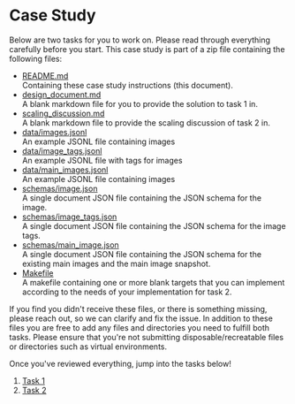 # Case Study

Below are two tasks for you to work on. Please read through everything carefully before you start.
This case study is part of a zip file containing the following files: 

* [README.md](README.md)  
  Containing these case study instructions (this document).
* [design_document.md](design_document.md)  
  A blank markdown file for you to provide the solution to task 1 in.
* [scaling_discussion.md](scaling_discussion.md)  
  A blank markdown file to provide the scaling discussion of task 2 in.
* [data/images.jsonl](data/images.jsonl)  
  An example JSONL file containing images
* [data/image_tags.jsonl](data/image_tags.jsonl)  
  An example JSONL file with tags for images
* [data/main_images.jsonl](data/main_images.jsonl)  
  An example JSONL file containing images
* [schemas/image.json](schemas/image.json)  
  A single document JSON file containing the JSON schema for the image.
* [schemas/image_tags.json](schemas/image_tags.json)  
  A single document JSON file containing the JSON schema for the image tags.
* [schemas/main_image.json](schemas/main_image.json)  
  A single document JSON file containing the JSON schema for the existing main images and the main image snapshot.
* [Makefile](Makefile)  
  A makefile containing one or more blank targets that you can implement according to the needs of your implementation for task 2.

If you find you didn't receive these files, or there is something missing, please reach out, so we can clarify and fix the issue.
In addition to these files you are free to add any files and directories you need to fulfill both tasks. Please ensure that you're not submitting disposable/recreatable files or directories such as virtual environments.

Once you've reviewed everything, jump into the tasks below!

1. [Task 1](task_1.md)
2. [Task 2](task_2.md)